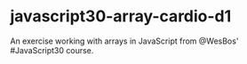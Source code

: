 # javascript30-array-cardio-d1
An exercise working with arrays in JavaScript from @WesBos' #JavaScript30 course.
